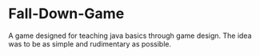 # Fall-Down-Game
A game designed for teaching java basics through game design.  The idea was to be as simple and rudimentary as possible.
